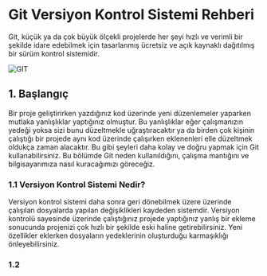 # Git Versiyon Kontrol Sistemi Rehberi
Git, küçük ya da çok büyük ölçekli projelerde her şeyi hızlı ve verimli bir şekilde idare edebilmek için tasarlanmış ücretsiz ve açık kaynaklı dağıtılmış bir sürüm kontrol sistemidir.

![GIT](https://git-scm.com/images/logo@2x.png)

## 1. Başlangıç
Bir proje geliştirirken yazdığınız kod üzerinde yeni düzenlemeler yaparken mutlaka yanlışlıklar yaptığınız olmuştur. Bu yanlışlıklar eğer çalışmanızın yedeği yoksa sizi bunu düzeltmekle uğraştıracaktır ya da birden çok kişinin çalıştığı bir projede aynı kod üzerinde çalışırken eklenenleri elle düzeltmek oldukça zaman alacaktır. Bu gibi şeyleri daha kolay ve doğru yapmak için Git kullanabilirsiniz. Bu bölümde Git neden kullanıldığını, çalışma mantığını ve bilgisayarımıza nasıl kuracağımızı göreceğiz. 
### 1.1 Versiyon Kontrol Sistemi Nedir?
Versiyon kontrol sistemi daha sonra geri dönebilmek üzere üzerinde çalışılan dosyalarda yapılan değişiklikleri kaydeden sistemdir. Versiyon kontrolü sayesinde üzerinde çalıştığınız projede yaptığınız yanlış bir ekleme sonucunda projenizi çok hızlı bir şekilde eski haline getirebilirsiniz. Yeni özellikler eklerken dosyaların yedeklerinin oluşturduğu karmaşıklığı önleyebilirsiniz. 

### 1.2 

